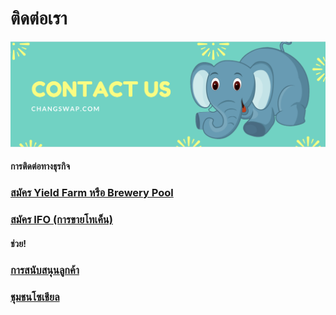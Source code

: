# ติดต่อเรา

![](../.gitbook/assets/contactus.png)

####

#### การติดต่อทางธุรกิจ

### [สมัคร Yield Farm หรือ Brewery Pool](business-partnerships.md#farms-and-brewery-pools)

### [สมัคร IFO (การขายโทเค็น)](business-partnerships.md#ifos-token-sales)



#### ช่วย!

### [การสนับสนุนลูกค้า](customer-support.md#there-is-no-customer-support-for-changswap)

### [ชุมชนโซเชียล](telegram.md)